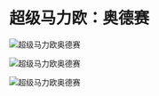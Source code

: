 # 超级马力欧：奥德赛


![超级马力欧奥德赛](https://2.z.wiki/images/20211115/981c23a9878d481d8c703edd0569c34a.png?x-oss-process=style/z.wiki)


![超级马力欧奥德赛](https://3.z.wiki/images/20211115/570520d0680d4a6fbc26023db887063d.png?x-oss-process=style/z.wiki)


![超级马力欧奥德赛](https://1.z.wiki/images/20211115/cf5e19bdc6ca4719a7b0925f86f2b652.png?x-oss-process=style/z.wiki)







